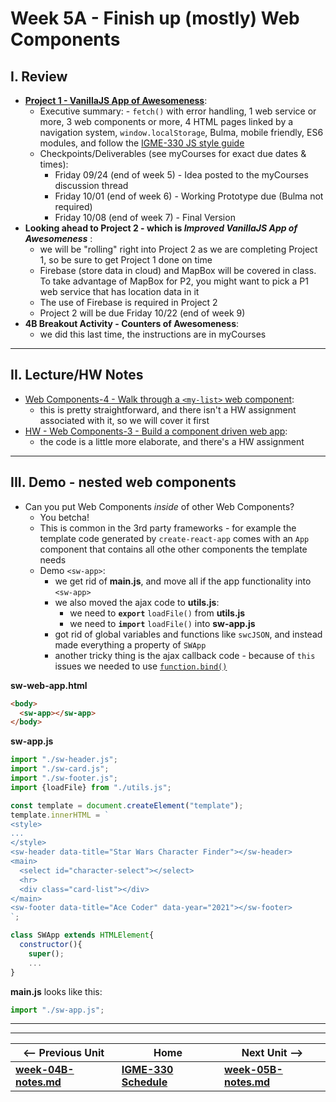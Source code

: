 # Week 5A - Finish up (mostly) Web Components

## I. Review
- **[Project 1 - VanillaJS App of Awesomeness](../projects/project-1.md)**:
  - Executive summary: - `fetch()` with error handling, 1 web service or more, 3 web components or more, 4 HTML pages linked by a navigation system, `window.localStorage`, Bulma, mobile friendly, ES6 modules, and follow the [IGME-330 JS style guide](https://github.com/tonethar/IGME-330-Fall-2021/blob/main/projects/code-style.md)
  - Checkpoints/Deliverables (see myCourses for exact due dates & times):
    - Friday 09/24 (end of week 5) - Idea posted to the myCourses discussion thread
    - Friday 10/01 (end of week 6) - Working Prototype due (Bulma not required) 
    - Friday 10/08 (end of week 7) - Final Version 
- **Looking ahead to Project 2 - which is *Improved VanillaJS App of Awesomeness*** :
  - we will be "rolling" right into Project 2 as we are completing Project 1, so be sure to get Project 1 done on time
  - Firebase (store data in cloud) and MapBox will be covered in class. To take advantage of MapBox for P2, you might want to pick a P1 web service that has location data in it
  - The use of Firebase is required in Project 2
  - Project 2 will be due Friday 10/22 (end of week 9)
- **4B Breakout Activity - Counters of Awesomeness**:
  - we did this last time, the instructions are in myCourses


<hr>

## II. Lecture/HW Notes
- [Web Components-4 - Walk through a `<my-list>` web component](https://github.com/tonethar/IGME-330-Master/blob/master/notes/HW-wc-4.md):
  - this is pretty straightforward, and there isn't a HW assignment associated with it, so we will cover it first
- [HW - Web Components-3 - Build a component driven web app](https://github.com/tonethar/IGME-330-Master/blob/master/notes/HW-wc-3.md):
  - the code is a little more elaborate, and there's a HW  assignment
<!-- - Web Components-5: web components and custom events -->

<hr>

## III. Demo - nested web components
- Can you put Web Components *inside* of other Web Components?
  - You betcha!
  - This is common in the 3rd party frameworks - for example the template code generated by `create-react-app` comes with an `App` component that contains all othe other components the template needs
  - Demo `<sw-app>`:
    - we get rid of **main.js**, and move all if the app functionality into `<sw-app>`
    - we also moved the ajax code to **utils.js**:
      - we need to **`export`** `loadFile()` from **utils.js**
      - we need to **`import`** `loadFile()` into **sw-app.js** 
    - got rid of global variables and functions like `swcJSON`, and instead made everything a property of `SWApp`
    - another tricky thing is the ajax callback code - because of `this` issues we needed to use [`function.bind()`](https://developer.mozilla.org/en-US/docs/Web/JavaScript/Reference/Global_objects/Function/bind)

**sw-web-app.html**
```html
<body>
  <sw-app></sw-app>
</body>
```

**sw-app.js**
```js
import "./sw-header.js";
import "./sw-card.js";
import "./sw-footer.js";
import {loadFile} from "./utils.js";

const template = document.createElement("template");
template.innerHTML = `
<style>
...
</style>
<sw-header data-title="Star Wars Character Finder"></sw-header>
<main>
  <select id="character-select"></select>
  <hr>
  <div class="card-list"></div>
</main>
<sw-footer data-title="Ace Coder" data-year="2021"></sw-footer>
`;

class SWApp extends HTMLElement{
  constructor(){
    super();
    ...
}
```

**main.js** looks like this:

```js
import "./sw-app.js";
```




<hr><hr>

| <-- Previous Unit | Home | Next Unit -->
| --- | --- | --- 
| [**week-04B-notes.md**](week-04B-notes.md)     |  [**IGME-330 Schedule**](../schedule.md) | [**week-05B-notes.md**](week-05B-notes.md)  
